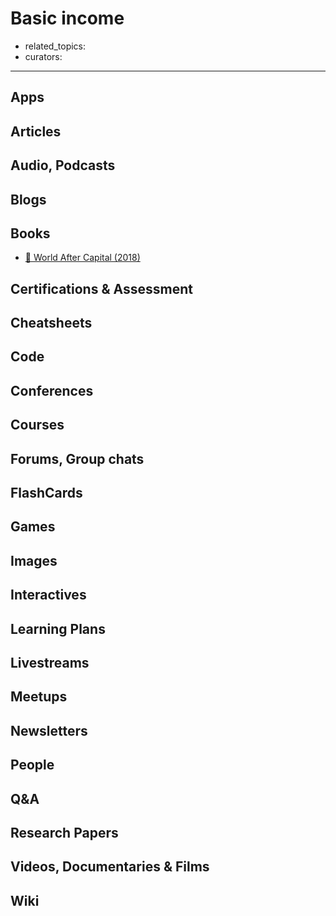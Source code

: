 # Basic income

- related_topics:
- curators:

------

## Apps


## Articles

## Audio, Podcasts

## Blogs

## Books
- [📖 World After Capital (2018)](http://worldaftercapital.org/)

## Certifications & Assessment

## Cheatsheets

## Code

## Conferences

## Courses

## Forums, Group chats

## FlashCards

## Games

## Images

## Interactives

## Learning Plans

## Livestreams

## Meetups

## Newsletters

## People

## Q&A

## Research Papers

## Videos, Documentaries & Films

## Wiki
